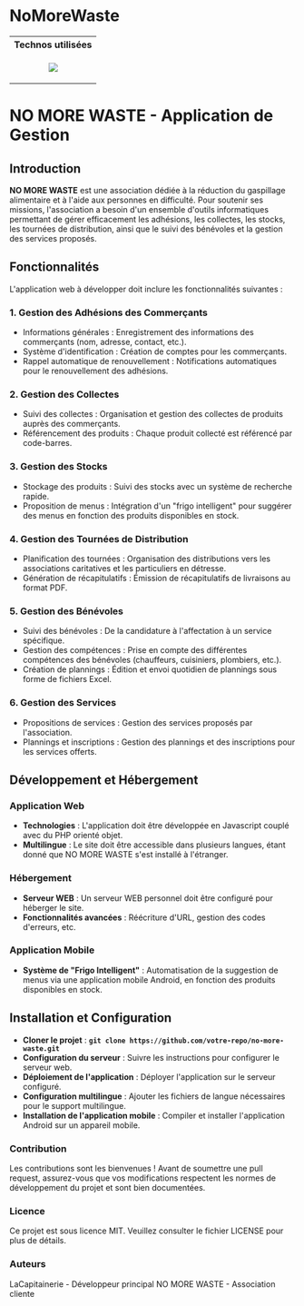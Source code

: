 # NoMoreWaste

<table>
   <tr>
       <th>Technos utilisées</th>
   </tr>
   <tr>
      <!-- Web Front -->
      <td>
         <p align="center">
           <a href="https://skillicons.dev">
             <img src="https://skillicons.dev/icons?i=nextjs,react,tailwind,js,ts,php,mysql,docker,github&perline=3" />
           </a>
         </p>
      </td>
   </tr>
</table>

# NO MORE WASTE - Application de Gestion
## Introduction
**NO MORE WASTE** est une association dédiée à la réduction du gaspillage alimentaire et à l'aide aux personnes en difficulté. Pour soutenir ses missions, l'association a besoin d'un ensemble d'outils informatiques permettant de gérer efficacement les adhésions, les collectes, les stocks, les tournées de distribution, ainsi que le suivi des bénévoles et la gestion des services proposés.

## Fonctionnalités
L'application web à développer doit inclure les fonctionnalités suivantes :

### 1. Gestion des Adhésions des Commerçants
- Informations générales : Enregistrement des informations des commerçants (nom, adresse, contact, etc.).
- Système d'identification : Création de comptes pour les commerçants.
- Rappel automatique de renouvellement : Notifications automatiques pour le renouvellement des adhésions.
### 2. Gestion des Collectes
- Suivi des collectes : Organisation et gestion des collectes de produits auprès des commerçants.
- Référencement des produits : Chaque produit collecté est référencé par code-barres.
### 3. Gestion des Stocks
- Stockage des produits : Suivi des stocks avec un système de recherche rapide.
- Proposition de menus : Intégration d'un "frigo intelligent" pour suggérer des menus en fonction des produits disponibles en stock.
### 4. Gestion des Tournées de Distribution
- Planification des tournées : Organisation des distributions vers les associations caritatives et les particuliers en détresse.
- Génération de récapitulatifs : Émission de récapitulatifs de livraisons au format PDF.
### 5. Gestion des Bénévoles
- Suivi des bénévoles : De la candidature à l'affectation à un service spécifique.
- Gestion des compétences : Prise en compte des différentes compétences des bénévoles (chauffeurs, cuisiniers, plombiers, etc.).
- Création de plannings : Édition et envoi quotidien de plannings sous forme de fichiers Excel.
### 6. Gestion des Services
- Propositions de services : Gestion des services proposés par l'association.
- Plannings et inscriptions : Gestion des plannings et des inscriptions pour les services offerts.
## Développement et Hébergement
### Application Web
- **Technologies** : L'application doit être développée en Javascript couplé avec du PHP orienté objet.
- **Multilingue** : Le site doit être accessible dans plusieurs langues, étant donné que NO MORE WASTE s'est installé à l'étranger.
### Hébergement
- **Serveur WEB** : Un serveur WEB personnel doit être configuré pour héberger le site.
- **Fonctionnalités avancées** : Réécriture d'URL, gestion des codes d'erreurs, etc.
### Application Mobile
- **Système de "Frigo Intelligent"** : Automatisation de la suggestion de menus via une application mobile Android, en fonction des produits disponibles en stock.
## Installation et Configuration
- **Cloner le projet** : **`git clone https://github.com/votre-repo/no-more-waste.git`**
- **Configuration du serveur** : Suivre les instructions pour configurer le serveur web.
- **Déploiement de l'application** : Déployer l'application sur le serveur configuré.
- **Configuration multilingue** : Ajouter les fichiers de langue nécessaires pour le support multilingue.
- **Installation de l'application mobile** : Compiler et installer l'application Android sur un appareil mobile.
### Contribution
Les contributions sont les bienvenues ! Avant de soumettre une pull request, assurez-vous que vos modifications respectent les normes de développement du projet et sont bien documentées.

### Licence
Ce projet est sous licence MIT. Veuillez consulter le fichier LICENSE pour plus de détails.

### Auteurs
LaCapitainerie - Développeur principal
NO MORE WASTE - Association cliente
